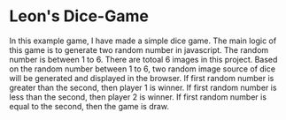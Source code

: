 # Leon's Dice-Game

In this example game, I have made a simple dice game. The main logic of this game is to generate two random number in javascript. The random number is between 1 to 6. There are totoal 6 images in this project. Based on the random number between 1 to 6, two random image source of dice will be generated and displayed in the browser. If first random number is greater than the second, then player 1 is winner.
If first random number is less than the second, then player 2 is winner.
If first random number is equal to the second, then the game is draw.